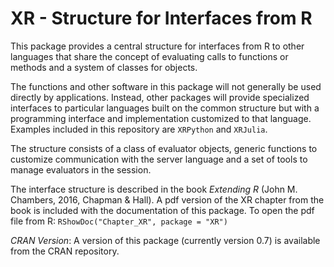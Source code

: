 # XR - Structure for Interfaces from R

This package provides a central structure for interfaces from R to
other languages that share the concept of evaluating calls to
functions or methods and a system of classes for objects.

The functions and other software in this package will not generally be
used directly by applications. Instead, other packages will provide
specialized interfaces to particular languages built on the common
structure but with a programming interface and implementation
customized to that language.
Examples included in this repository are `XRPython` and `XRJulia`.

The structure consists of a class of evaluator objects, generic
functions to customize communication with the server language and a
set of tools to manage evaluators in the session.

The interface structure is described in the book
*Extending R* (John M. Chambers, 2016, Chapman & Hall).
A pdf version of the XR chapter from the book is included with the
documentation of this package.  To open the pdf file from R:
  `RShowDoc("Chapter_XR", package = "XR")`


*CRAN Version*: A version of this package (currently version 0.7) is
 available from the CRAN repository.

